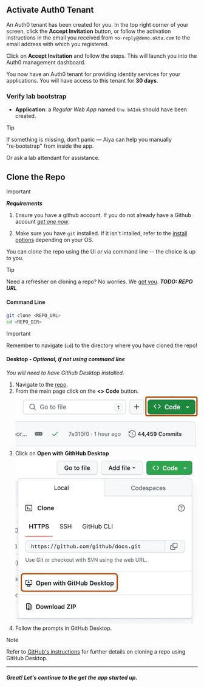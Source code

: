 ## Activate Auth0 Tenant

An Auth0 tenant has been created for you. In the top right corner of your screen, click the **Accept Invitation** button, or follow the activation instructions in the email you received from `no-reply@demo.okta.com` to the email address with which you registered.

Click on **Accept Invitation** and follow the steps. This will launch you into the Auth0 management dashboard.

You now have an Auth0 tenant for providing identity services for your applications. You will have access to this tenant for **30 days**.

### Verify lab bootstrap

* **Application**: a *Regular Web App* named `the bAInk` should have been created.
<!-- * **MFA (SMS)**: the tenant is configured to use `https://sms.atko.rocks` for the SMS gateway. -->

> [!TIP]
> If something is missing, don’t panic — Aiya can help you manually "re‑bootstrap" from inside the app.
>
> Or ask a lab attendant for assistance.

## Clone the Repo

> [!IMPORTANT]
> _**Requirements**_
>
> 1. Ensure you have a github account. If you do not already have a Github account [*get one now*](https://github.com/signup?ref_cta=Sign+up&ref_loc=header+logged+out&ref_page=%2F&source=header-home).
> 
> 2. Make sure you have `git` installed. If it isn't intalled, refer to the [install options](https://git-scm.com/downloads) depending on your OS.

You can clone the repo using the UI *or* via command line -- the choice is up to you.

> [!TIP]
> Need a refresher on cloning a repo? No worries. We [got you](https://docs.github.com/en/repositories/creating-and-managing-repositories/cloning-a-repository).
***TODO: REPO URL***
#### Command Line
```bash
git clone <REPO_URL>
cd <REPO_DIR>
```
> [!IMPORTANT]
> Remember to navigate (`cd`) to the directory where you have cloned the repo!

#### Desktop - *Optional, if not using command line*
*You will need to have Github Desktop installed*.
1. Navigate to the [repo](#).
2. From the main page click on the **<> Code** button.
   ![GitHub Code Button](./assets/images/gh-code-button.png)
3. Click on **Open with GithHub Desktop**
   ![GitHub Code Button](./assets/images/gh-open-with-desktop.png)
4. Follow the prompts in GitHub Desktop.

> [!NOTE]
> Refer to [GitHub's instructions](https://docs.github.com/en/repositories/creating-and-managing-repositories/cloning-a-repository?tool=desktop) for further details on cloning a repo using GitHub Desktop.

---
#### *Great! Let's continue to the get the app started up.*